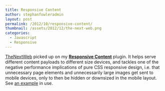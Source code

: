 ```yaml
---
title: Responsive Content
author: stephanfowleradmin
layout: post
permalink: /2012/10/responsive-content/
thumbnail: /assets/2012/12/the-next-web.png
categories:
  - Javascript
  - Responsive
---
```


[TheNextWeb][1] picked up on my [**Responsive Content**][2] plugin. It helps serve different content payloads to different size devices, and tackles one of the negative performance implications of pure CSS responsive design, i.e. that unnecessary page elements and unnecessarily large images get sent to mobile devices, only to then be hidden or downsized in the mobile layout. See [an example][3] in use.

 [1]: http://thenextweb.com/dd/2012/10/28/responsive-content-this-jquery-plugin-lets-you-easily-serve-different-html-to-different-devices/ "The Next Web"
 [2]: http://stephanfowler.github.com/responsive-content/ "Responsive Content"
 [3]: /2012/09/the-chap-responsive-site/
